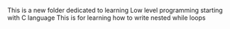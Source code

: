 This is a new folder dedicated to learning Low level programming starting with C language
This is for learning how to write nested while loops